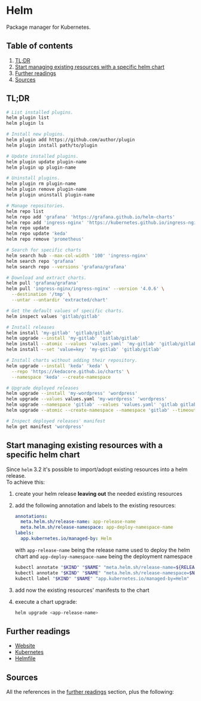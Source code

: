 # Helm

Package manager for Kubernetes.

## Table of contents <!-- omit in toc -->

1. [TL;DR](#tldr)
1. [Start managing existing resources with a specific helm chart](#start-managing-existing-resources-with-a-specific-helm-chart)
1. [Further readings](#further-readings)
1. [Sources](#sources)

## TL;DR

```sh
# List installed plugins.
helm plugin list
helm plugin ls

# Install new plugins.
helm plugin add https://github.com/author/plugin
helm plugin install path/to/plugin

# Update installed plugins.
helm plugin update plugin-name
helm plugin up plugin-name

# Uninstall plugins.
helm plugin rm plugin-name
helm plugin remove plugin-name
helm plugin uninstall plugin-name

# Manage repositories.
helm repo list
helm repo add 'grafana' 'https://grafana.github.io/helm-charts'
helm repo add 'ingress-nginx' 'https://kubernetes.github.io/ingress-nginx'
helm repo update
helm repo update 'keda'
helm repo remove 'prometheus'

# Search for specific charts
helm search hub --max-col-width '100' 'ingress-nginx'
helm search repo 'grafana'
helm search repo --versions 'grafana/grafana'

# Download and extract charts.
helm pull 'grafana/grafana'
helm pull 'ingress-nginx/ingress-nginx' --version '4.0.6' \
  --destination '/tmp' \
  --untar --untardir 'extracted/chart'

# Get the default values of specific charts.
helm inspect values 'gitlab/gitlab'

# Install releases
helm install 'my-gitlab' 'gitlab/gitlab'
helm upgrade --install 'my-gitlab' 'gitlab/gitlab'
helm install --atomic --values 'values.yaml' 'my-gitlab' 'gitlab/gitlab'
helm install --set 'value=key' 'my-gitlab' 'gitlab/gitlab'

# Install charts without adding their repository.
helm upgrade --install 'keda' 'keda' \
  --repo 'https://kedacore.github.io/charts' \
  --namespace 'keda' --create-namespace

# Upgrade deployed releases
helm upgrade --install 'my-wordpress' 'wordpress'
helm upgrade --values values.yaml 'my-wordpress' 'wordpress'
helm upgrade --namespace 'gitlab' --values 'values.yaml' 'gitlab gitlab/gitlab' --dry-run
helm upgrade --atomic --create-namespace --namespace 'gitlab' --timeout 0 --values 'values.yaml' 'gitlab' 'gitlab/gitlab' --debug

# Inspect deployed releases' manifest
helm get manifest 'wordpress'
```

## Start managing existing resources with a specific helm chart

Since `helm` 3.2 it's possible to import/adopt existing resources into a helm release.<br/>
To achieve this:

1. create your helm release **leaving out** the needed existing resources
1. add the following annotation and labels to the existing resources:

   ```yaml
   annotations:
     meta.helm.sh/release-name: app-release-name
     meta.helm.sh/release-namespace: app-deploy-namespace-name
   labels:
     app.kubernetes.io/managed-by: Helm
   ```

   with `app-release-name` being the release name used to deploy the helm chart and `app-deploy-namespace-name` being the deployment namespace

   ```sh
   kubectl annotate "$KIND" "$NAME" "meta.helm.sh/release-name=${RELEASE_NAME}"
   kubectl annotate "$KIND" "$NAME" "meta.helm.sh/release-namespace=$NAMESPACE"
   kubectl label "$KIND" "$NAME" "app.kubernetes.io/managed-by=Helm"
   ```

1. add now the existing resources' manifests to the chart
1. execute a chart upgrade:

   ```sh
   helm upgrade <app-release-name>
   ```

## Further readings

- [Website]
- [Kubernetes]
- [Helmfile]

## Sources

All the references in the [further readings] section, plus the following:

<!-- project's references -->
[website]: https://helm.sh/

<!-- internal references -->
[further readings]: #further-readings
[helmfile]: helmfile.md
[kubernetes]: README.md

<!-- external references -->
